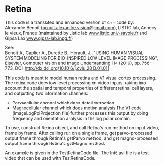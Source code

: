 # Retina
This code is a translated and enhanced version of c++ code by:  
Alexandre Benoit (benoit.alexandre.vision@gmail.com), LISTIC lab, Annecy le vieux, France (maintained by Listic lab www.listic.univ-savoie.fr and Gipsa Lab www.gipsa-lab.inpg.fr)

See:  
Benoit A., Caplier A., Durette B., Herault, J., "USING HUMAN VISUAL SYSTEM MODELING FOR BIO-INSPIRED LOW LEVEL IMAGE PROCESSING", Elsevier, Computer Vision and     Image Understanding 114 (2010), pp. 758-773, DOI: http://dx.doi.org/10.1016/j.cviu.2010.01.011


This code is meant to model human retina and V1 visual cortex processing. The retina code does low level processing on video inputs, taking into account the spatial and temporal properties of different retinal cell layers, and outputting two information channels: 
* Parvocellular channel which does detail extraction
* Magnocellular channel which does motion analysis
The V1 code (imageLogPolProjection file) further processes this output by doing frequency and orientation analysis in the log polar domain.

To use, construct Retina object, and call Retina's run method on input video, frame by frame. After calling run on a single frame, get parvo-processed output frame through Retina's getParvo method, and get magno-processed output frame through Retina's getMagno method.

An example is given in the TestRetinaCode file. The Int6.avi file is a test video that can be used with TestRetinaCode.
